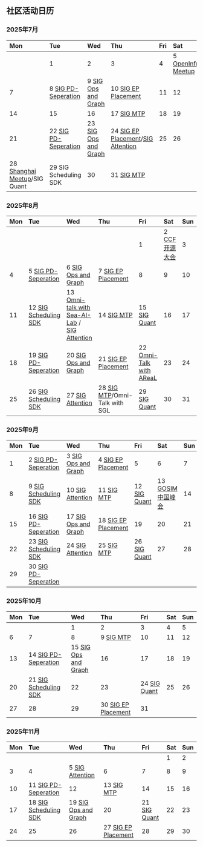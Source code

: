 ## 社区活动日历

### 2025年7月

|Mon|Tue|Wed|Thu|Fri|Sat|Sun|
| :---------------------- | :--------------------- | :---------------------- | :---------------------- | :--------------------- | :---------------------- | :---------------------- |
|   |1  |2  |3  |4  |5 [OpenInfra Meetup](events/README.md#业界会议参与) |6  |
|7  |8 [SIG PD-Seperation](sigs/sig-pd-seperation.md) |9 [SIG Ops and Graph](sigs/sig-ops-and-graph.md) |10 [SIG EP Placement](sigs/sig-ep-placement.md) |11  |12  |13 |
|14 |15 |16 |17 [SIG MTP](sigs/sig-mtp.md)|18 |19 |20 |
|21 |22 [SIG PD-Seperation](sigs/sig-pd-seperation.md)|23 [SIG Ops and Graph](sigs/sig-ops-and-graph.md) |24 [SIG EP Placement](sigs/sig-ep-placement.md)/[SIG Attention](sigs/sig-attention.md)|25 |26 |27 |
|28 [Shanghai Meetup](events/README.md#社区meetup)/SIG Quant|29 SIG Scheduling SDK|30 |31 [SIG MTP](sigs/sig-mtp.md)|  |  |  |

### 2025年8月

|Mon|Tue|Wed|Thu|Fri|Sat|Sun|
| :---------------------- | :--------------------- | :---------------------- | :---------------------- | :--------------------- | :---------------------- | :---------------------- |
|   |   |   |   |1  |2 [CCF开源大会]((events/README.md#业界会议参与)) |3  |
|4  |5 [SIG PD-Seperation](sigs/sig-pd-seperation.md) |6 [SIG Ops and Graph](sigs/sig-ops-and-graph.md)|7 [SIG EP Placement](sigs/sig-ep-placement.md) |8 |9  |10  |
|11 |12 [SIG Scheduling SDK](sigs/sig-scheduling-sdk.md)|13 [Omni-talk with Sea-AI-Lab](https://gitee.com/omniai/community/blob/master/events/README.md#%E7%AC%AC%E4%B8%80%E6%9C%9F%E6%B5%81%E6%B0%B4%E7%BA%BF%E5%B9%B6%E8%A1%8C%E7%A0%94%E7%A9%B6) / [SIG Attention](sigs/sig-attention.md) |14 [SIG MTP](sigs/sig-mtp.md)|15 [SIG Quant](sigs/sig-quant.md) |16|17|
|18|19 [SIG PD-Seperation](sigs/sig-pd-seperation.md)|20 [SIG Ops and Graph](sigs/sig-ops-and-graph.md)|21 [SIG EP Placement](sigs/sig-ep-placement.md)|22 [Omni-Talk with AReaL](https://gitee.com/omniai/community/blob/master/events/README.md#%E7%AC%AC%E4%BA%8C%E6%9C%9F%E5%BC%82%E6%AD%A5rl%E6%A1%86%E6%9E%B6areal) |23|24|
|25 |26 [SIG Scheduling SDK](sigs/sig-scheduling-sdk.md)|27 [SIG Attention](sigs/sig-attention.md)|28 [SIG MTP](sigs/sig-mtp.md)/Omni-Talk with SGL |29 [SIG Quant](sigs/sig-quant.md) |30|31|

### 2025年9月

|Mon|Tue|Wed|Thu|Fri|Sat|Sun|
| :---------------------- | :--------------------- | :---------------------- | :---------------------- | :--------------------- | :---------------------- | :---------------------- |
|1|2 [SIG PD-Seperation](sigs/sig-pd-seperation.md)|3 [SIG Ops and Graph](sigs/sig-ops-and-graph.md)|4 [SIG EP Placement](sigs/sig-ep-placement.md)|5|6|7|
|8 |9 [SIG Scheduling SDK](sigs/sig-scheduling-sdk.md) |10 [SIG Attention](sigs/sig-attention.md)|11 [SIG MTP](sigs/sig-mtp.md) |12 [SIG Quant](sigs/sig-quant.md)|13 [GOSIM中国峰会](https://hangzhou2025.gosim.org/)|14|
|15|16 [SIG PD-Seperation](sigs/sig-pd-seperation.md)|17 [SIG Ops and Graph](sigs/sig-ops-and-graph.md)|18 [SIG EP Placement](sigs/sig-ep-placement.md)|19|20|21|
|22|23 [SIG Scheduling SDK](sigs/sig-scheduling-sdk.md) |24 [SIG Attention](sigs/sig-attention.md) |25 [SIG MTP](sigs/sig-mtp.md) |26 [SIG Quant](sigs/sig-quant.md)|27|28|
|29|30 [SIG PD-Seperation](sigs/sig-pd-seperation.md)||||||

### 2025年10月
|Mon|Tue|Wed|Thu|Fri|Sat|Sun|
| :---------------------- | :--------------------- | :---------------------- | :---------------------- | :--------------------- | :---------------------- | :---------------------- |
|||1| 2 |3|4|5|
| 6    | 7    | 8 | 9 [SIG MTP](sigs/sig-mtp.md) | 10   | 11   | 12   |
| 13   | 14 [SIG PD-Seperation](sigs/sig-pd-seperation.md) | 15 [SIG Ops and Graph](sigs/sig-ops-and-graph.md) | 16 | 17   | 18   | 19   |
| 20   | 21 [SIG Scheduling SDK](sigs/sig-scheduling-sdk.md) | 22   | 23   | 24 [SIG Quant](sigs/sig-quant.md) | 25   | 26   |
| 27   | 28   |29|30 [SIG EP Placement](sigs/sig-ep-placement.md)|31|||


### 2025年11月
|Mon|Tue|Wed|Thu|Fri|Sat|Sun|
| :---------------------- | :--------------------- | :---------------------- | :---------------------- | :--------------------- | :---------------------- | :---------------------- |
||||     ||1|2|
| 3    | 4                                                    | 5  [SIG Attention](sigs/sig-attention.md)         | 6                    | 7                                 | 8    | 9    |
| 10   | 11 [SIG PD-Seperation](sigs/sig-pd-seperation.md)    | 12 | 13 [SIG MTP](sigs/sig-mtp.md) | 14                                | 15   | 16   |
| 17   | 18 [SIG Scheduling SDK](sigs/sig-scheduling-sdk.md) | 19 [SIG Ops and Graph](sigs/sig-ops-and-graph.md) | 20                                              | 21 [SIG Quant](sigs/sig-quant.md) | 22   | 23   |
| 24   | 25                                                   | 26                                                | 27 [SIG EP Placement](sigs/sig-ep-placement.md) | 28                                |29|30|
